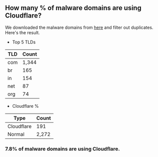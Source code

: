 ## How many % of malware domains are using Cloudflare?


We downloaded the malware domains from [here](https://urlhaus.abuse.ch) and filter out duplicates.
Here's the result.


[//]: # (start replacement)


- Top 5 TLDs

| TLD | Count |
| --- | --- |
| com | 1,344 |
| br | 165 |
| in | 154 |
| net | 87 |
| org | 74 |


- Cloudflare %

| Type | Count |
| --- | --- |
| Cloudflare | 191 |
| Normal | 2,272 |


### 7.8% of malware domains are using Cloudflare.